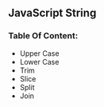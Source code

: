 <h2> JavaScript String </h2>

<h3> Table Of Content: </h3>
<ul>
  <li> Upper Case </li>
  <li> Lower Case</li>
  <li> Trim </li>
  <li> Slice </li>
  <li> Split </li>
  <li> Join </li>
</ul>

